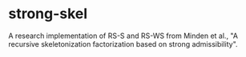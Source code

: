 # strong-skel
A research implementation of RS-S and RS-WS from Minden et al., "A recursive skeletonization factorization based on strong admissibility".
